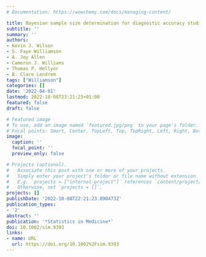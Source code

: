 ```yaml
---
# Documentation: https://wowchemy.com/docs/managing-content/

title: Bayesian sample size determination for diagnostic accuracy studies
subtitle: ''
summary: ''
authors:
- Kevin J. Wilson
- S. Faye Williamson
- A. Joy Allen
- Cameron J. Williams
- Thomas P. Hellyer
- B. Clare Lendrem
tags: ["Williamson"]
categories: []
date: '2022-04-01'
lastmod: 2022-10-08T23:21:23+01:00
featured: false
draft: false

# Featured image
# To use, add an image named `featured.jpg/png` to your page's folder.
# Focal points: Smart, Center, TopLeft, Top, TopRight, Left, Right, BottomLeft, Bottom, BottomRight.
image:
  caption: ''
  focal_point: ''
  preview_only: false

# Projects (optional).
#   Associate this post with one or more of your projects.
#   Simply enter your project's folder or file name without extension.
#   E.g. `projects = ["internal-project"]` references `content/project/deep-learning/index.md`.
#   Otherwise, set `projects = []`.
projects: []
publishDate: '2022-10-08T22:21:23.090473Z'
publication_types:
- '2'
abstract: ''
publication: '*Statistics in Medicine*'
doi: 10.1002/sim.9393
links:
- name: URL
  url: https://doi.org/10.1002%2Fsim.9393
---
```

